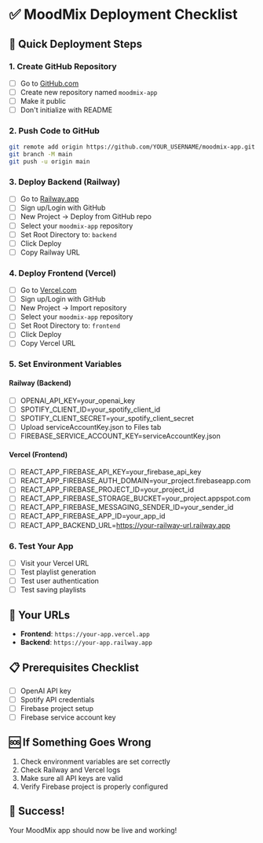 # ✅ MoodMix Deployment Checklist

## 🎯 Quick Deployment Steps

### 1. Create GitHub Repository
- [ ] Go to [GitHub.com](https://github.com)
- [ ] Create new repository named `moodmix-app`
- [ ] Make it public
- [ ] Don't initialize with README

### 2. Push Code to GitHub
```bash
git remote add origin https://github.com/YOUR_USERNAME/moodmix-app.git
git branch -M main
git push -u origin main
```

### 3. Deploy Backend (Railway)
- [ ] Go to [Railway.app](https://railway.app/)
- [ ] Sign up/Login with GitHub
- [ ] New Project → Deploy from GitHub repo
- [ ] Select your `moodmix-app` repository
- [ ] Set Root Directory to: `backend`
- [ ] Click Deploy
- [ ] Copy Railway URL

### 4. Deploy Frontend (Vercel)
- [ ] Go to [Vercel.com](https://vercel.com/)
- [ ] Sign up/Login with GitHub
- [ ] New Project → Import repository
- [ ] Select your `moodmix-app` repository
- [ ] Set Root Directory to: `frontend`
- [ ] Click Deploy
- [ ] Copy Vercel URL

### 5. Set Environment Variables

#### Railway (Backend)
- [ ] OPENAI_API_KEY=your_openai_key
- [ ] SPOTIFY_CLIENT_ID=your_spotify_client_id
- [ ] SPOTIFY_CLIENT_SECRET=your_spotify_client_secret
- [ ] Upload serviceAccountKey.json to Files tab
- [ ] FIREBASE_SERVICE_ACCOUNT_KEY=serviceAccountKey.json

#### Vercel (Frontend)
- [ ] REACT_APP_FIREBASE_API_KEY=your_firebase_api_key
- [ ] REACT_APP_FIREBASE_AUTH_DOMAIN=your_project.firebaseapp.com
- [ ] REACT_APP_FIREBASE_PROJECT_ID=your_project_id
- [ ] REACT_APP_FIREBASE_STORAGE_BUCKET=your_project.appspot.com
- [ ] REACT_APP_FIREBASE_MESSAGING_SENDER_ID=your_sender_id
- [ ] REACT_APP_FIREBASE_APP_ID=your_app_id
- [ ] REACT_APP_BACKEND_URL=https://your-railway-url.railway.app

### 6. Test Your App
- [ ] Visit your Vercel URL
- [ ] Test playlist generation
- [ ] Test user authentication
- [ ] Test saving playlists

## 🔗 Your URLs
- **Frontend**: `https://your-app.vercel.app`
- **Backend**: `https://your-app.railway.app`

## 📋 Prerequisites Checklist
- [ ] OpenAI API key
- [ ] Spotify API credentials
- [ ] Firebase project setup
- [ ] Firebase service account key

## 🆘 If Something Goes Wrong
1. Check environment variables are set correctly
2. Check Railway and Vercel logs
3. Make sure all API keys are valid
4. Verify Firebase project is properly configured

## 🎉 Success!
Your MoodMix app should now be live and working! 
